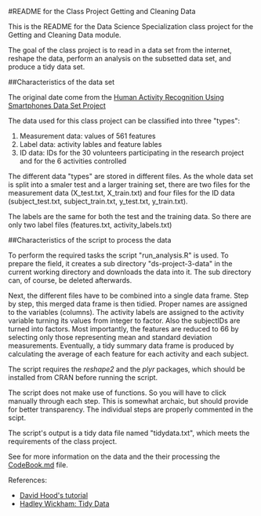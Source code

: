 #README for the Class Project Getting and Cleaning Data


This is the README for the Data Science Specialization class project for the Getting and Cleaning Data module.

The goal of the class project is to read in a data set from the internet, reshape the data, perform an analysis on the subsetted data set, and produce a tidy data set.

##Characteristics of the data set

The original date come from the [Human Activity Recognition Using Smartphones Data Set Project](http://archive.ics.uci.edu/ml/datasets/Human+Activity+Recognition+Using+Smartphones)

The data used for this class project can be classified into three "types":

1. Measurement data: values of 561 features
2. Label data: activity lables and feature lables 
3. ID data: IDs for the 30 volunteers participating in the research project and for the 6 activities controlled

The different data "types" are stored in different files. As the whole data set is split into a smaler test and a larger training set, there are two files for the measurement data (X\_test.txt, X\_train.txt) and four files for the ID data (subject\_test.txt, subject\_train.txt, y\_test.txt, y\_train.txt). 

The labels are the same for both the test and the training data. So there are only two label files (features.txt, activity\_labels.txt)

##Characteristics of the script to process the data

To perform the required tasks the script "run\_analysis.R" is used. To prepare the field, it creates a sub directory "ds-project-3-data" in the current working directory and downloads the data into it. The sub directory can, of course, be deleted afterwards.

Next, the different files have to be combined into a single data frame. Step by step, this merged data frame is then tidied. Proper names are assigned to the variables (columns). The activity labels are assigned to the activity variable turning its values from integer to factor. Also the subjectIDs are turned into factors. Most importantly, the features are reduced to 66 by selecting only those representing mean and standard deviation measurements. Eventually, a tidy summary data frame is produced by calculating the average of each feature for each activity and each subject. 

The script requires the _reshape2_ and the _plyr_ packages, which should be installed from CRAN before running the script.

The script does not make use of functions. So you will have to click manually through each step. This is somewhat archaic, but should provide for better transparency. The individual steps are properly commented in the scipt.

The script's output is a tidy data file named "tidydata.txt", which meets the requirements of the class project.

See for more information on the data and the their processing the [CodeBook.md](ds-project-3/CodeBook.md) file.

References:

* [David Hood's tutorial](https://thoughtfulbloke.wordpress.com/2015/09/09/getting-and-cleaning-the-assignment/)
* [Hadley Wickham: Tidy Data](http://vita.had.co.nz/papers/tidy-data.pdf)



